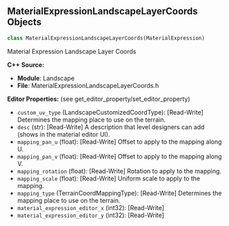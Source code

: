 ## MaterialExpressionLandscapeLayerCoords Objects

```python
class MaterialExpressionLandscapeLayerCoords(MaterialExpression)
```

Material Expression Landscape Layer Coords

**C++ Source:**

- **Module**: Landscape
- **File**: MaterialExpressionLandscapeLayerCoords.h

**Editor Properties:** (see get_editor_property/set_editor_property)

- ``custom_uv_type`` (LandscapeCustomizedCoordType):  [Read-Write] Determines the mapping place to use on the terrain.
- ``desc`` (str):  [Read-Write] A description that level designers can add (shows in the material editor UI).
- ``mapping_pan_u`` (float):  [Read-Write] Offset to apply to the mapping along U.
- ``mapping_pan_v`` (float):  [Read-Write] Offset to apply to the mapping along V.
- ``mapping_rotation`` (float):  [Read-Write] Rotation to apply to the mapping.
- ``mapping_scale`` (float):  [Read-Write] Uniform scale to apply to the mapping.
- ``mapping_type`` (TerrainCoordMappingType):  [Read-Write] Determines the mapping place to use on the terrain.
- ``material_expression_editor_x`` (int32):  [Read-Write]
- ``material_expression_editor_y`` (int32):  [Read-Write]

<a id="unreal.MaterialExpressionTerrainLayerCoords"></a>